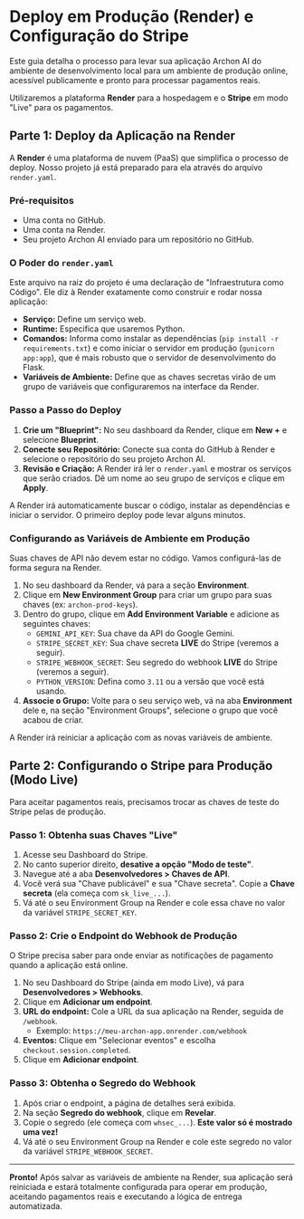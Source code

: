 # Deploy em Produção (Render) e Configuração do Stripe

Este guia detalha o processo para levar sua aplicação Archon AI do ambiente de desenvolvimento local para um ambiente de produção online, acessível publicamente e pronto para processar pagamentos reais.

Utilizaremos a plataforma **Render** para a hospedagem e o **Stripe** em modo "Live" para os pagamentos.

## Parte 1: Deploy da Aplicação na Render

A **Render** é uma plataforma de nuvem (PaaS) que simplifica o processo de deploy. Nosso projeto já está preparado para ela através do arquivo `render.yaml`.

### Pré-requisitos
*   Uma conta no GitHub.
*   Uma conta na Render.
*   Seu projeto Archon AI enviado para um repositório no GitHub.

### O Poder do `render.yaml`

Este arquivo na raiz do projeto é uma declaração de "Infraestrutura como Código". Ele diz à Render exatamente como construir e rodar nossa aplicação:
*   **Serviço:** Define um serviço web.
*   **Runtime:** Especifica que usaremos Python.
*   **Comandos:** Informa como instalar as dependências (`pip install -r requirements.txt`) e como iniciar o servidor em produção (`gunicorn app:app`), que é mais robusto que o servidor de desenvolvimento do Flask.
*   **Variáveis de Ambiente:** Define que as chaves secretas virão de um grupo de variáveis que configuraremos na interface da Render.

### Passo a Passo do Deploy

1.  **Crie um "Blueprint":** No seu dashboard da Render, clique em **New +** e selecione **Blueprint**.
2.  **Conecte seu Repositório:** Conecte sua conta do GitHub à Render e selecione o repositório do seu projeto Archon AI.
3.  **Revisão e Criação:** A Render irá ler o `render.yaml` e mostrar os serviços que serão criados. Dê um nome ao seu grupo de serviços e clique em **Apply**.

A Render irá automaticamente buscar o código, instalar as dependências e iniciar o servidor. O primeiro deploy pode levar alguns minutos.

### Configurando as Variáveis de Ambiente em Produção

Suas chaves de API não devem estar no código. Vamos configurá-las de forma segura na Render.

1.  No seu dashboard da Render, vá para a seção **Environment**.
2.  Clique em **New Environment Group** para criar um grupo para suas chaves (ex: `archon-prod-keys`).
3.  Dentro do grupo, clique em **Add Environment Variable** e adicione as seguintes chaves:
    *   `GEMINI_API_KEY`: Sua chave da API do Google Gemini.
    *   `STRIPE_SECRET_KEY`: Sua chave secreta **LIVE** do Stripe (veremos a seguir).
    *   `STRIPE_WEBHOOK_SECRET`: Seu segredo do webhook **LIVE** do Stripe (veremos a seguir).
    *   `PYTHON_VERSION`: Defina como `3.11` ou a versão que você está usando.
4.  **Associe o Grupo:** Volte para o seu serviço web, vá na aba **Environment** dele e, na seção "Environment Groups", selecione o grupo que você acabou de criar.

A Render irá reiniciar a aplicação com as novas variáveis de ambiente.

## Parte 2: Configurando o Stripe para Produção (Modo Live)

Para aceitar pagamentos reais, precisamos trocar as chaves de teste do Stripe pelas de produção.

### Passo 1: Obtenha suas Chaves "Live"

1.  Acesse seu Dashboard do Stripe.
2.  No canto superior direito, **desative a opção "Modo de teste"**.
3.  Navegue até a aba **Desenvolvedores > Chaves de API**.
4.  Você verá sua "Chave publicável" e sua "Chave secreta". Copie a **Chave secreta** (ela começa com `sk_live_...`).
5.  Vá até o seu Environment Group na Render e cole essa chave no valor da variável `STRIPE_SECRET_KEY`.

### Passo 2: Crie o Endpoint do Webhook de Produção

O Stripe precisa saber para onde enviar as notificações de pagamento quando a aplicação está online.

1.  No seu Dashboard do Stripe (ainda em modo Live), vá para **Desenvolvedores > Webhooks**.
2.  Clique em **Adicionar um endpoint**.
3.  **URL do endpoint:** Cole a URL da sua aplicação na Render, seguida de `/webhook`.
    *   Exemplo: `https://meu-archon-app.onrender.com/webhook`
4.  **Eventos:** Clique em "Selecionar eventos" e escolha `checkout.session.completed`.
5.  Clique em **Adicionar endpoint**.

### Passo 3: Obtenha o Segredo do Webhook

1.  Após criar o endpoint, a página de detalhes será exibida.
2.  Na seção **Segredo do webhook**, clique em **Revelar**.
3.  Copie o segredo (ele começa com `whsec_...`). **Este valor só é mostrado uma vez!**
4.  Vá até o seu Environment Group na Render e cole este segredo no valor da variável `STRIPE_WEBHOOK_SECRET`.

---

**Pronto!** Após salvar as variáveis de ambiente na Render, sua aplicação será reiniciada e estará totalmente configurada para operar em produção, aceitando pagamentos reais e executando a lógica de entrega automatizada.